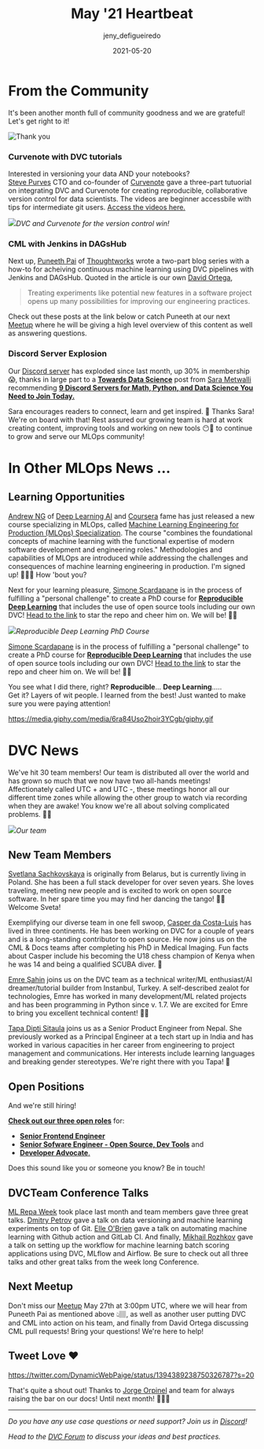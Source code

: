 ﻿---
title: May '21 Heartbeat
date: 2021-05-20
description: |
  Monthly updates are here! We've hit 30 team members! MLOps learning 
  opportunities, tutorials with integrations, conference videos, Discord 
  server growth, and more!
descriptionLong: |
  This month you will find:
  🚀 info on our growing team 
  📖 MLOps learning opportunities,
  🔃 tutorials with integrations, 
  🎥 conference videos from our team members, 
  💥 Discord server growth, and more!
picture: 2021-05-20/may21cover.png
author: jeny_defigueiredo
commentsUrl: https://discuss.dvc.org/t/dvc-may-2021-heartbeat/
tags:
  - Heartbeat
  - DVC
  - CML
  - MLOps
  - ML Repa
  - Andrew Ng
  - DAGsHub
  - Curvenote
---

# From the Community

It's been another month full of community goodness and we are grateful! Let's
get right to it!

![Thank you](https://media.giphy.com/media/jmqWAjoxFCxJNHD2Kz/giphy.gif)

### Curvenote with DVC tutorials

Interested in versioning your data AND your notebooks?  
[Steve Purves](https://twitter.com/stevejpurves) CTO and co-founder of
[Curvenote](https://curvenote.com/) gave a three-part tutuorial on integrating
DVC and Curvenote for creating reproducible, collaborative version control for
data scientists. The videos are beginner accessbile with tips for intermediate
git users.
[Access the videos here.](https://www.youtube.com/watch?v=OnNVbIEIO7A)

![](/uploads/images/2021-05-15/curvenote-dvc-integration.jpeg)_DVC and Curvenote
for the version control win!_

### CML with Jenkins in DAGsHub

Next up, [Puneeth Pai](https://www.linkedin.com/in/puneeth-pai-b3b299a1/) of
[Thoughtworks](https://www.thoughtworks.com/) wrote a two-part blog series with
a how-to for acheiving continuous machine learning using DVC pipelines with
Jenkins and DAGsHub. Quoted in the article is our own
[David Ortega](https://github.com/DavidGOrtega),

> Treating experiments like potential new features in a software project opens
> up many possibilities for improving our engineering practices.

Check out these posts at the link below or catch Puneeth at our next
[Meetup](https://www.meetup.com/DVC-Community-Virtual-Meetups/events/278163666/)
where he will be giving a high level overview of this content as well as
answering questions.

<external-link
href="https://dagshub.com/blog/in-depth-tour-of-jenkinsfile/"
title="CML with Jenkins in DAGsHub"
description="The first of a two-part series on how to set up continuous machine learning using DVC pipelines with Jenkins and DAGsHub."
link="https://dagshub.com/"
image="/uploads/images/2021-05-15/puneeth-gears.png"/>

### Discord Server Explosion

Our [Discord server](https://discord.com/invite/dvwXA2N) has exploded since last
month, up 30% in membership 😱, thanks in large part to a
[**Towards Data Science**](https://towardsdatascience.com/) post from
[Sara Metwalli](https://www.linkedin.com/in/sara-a-metwalli/) recommending
[**9 Discord Servers for Math, Python, and Data Science You Need to Join Today.**](https://towardsdatascience.com/9-discord-servers-for-math-python-and-data-science-you-need-to-join-today-34214b93d6b8)

Sara encourages readers to connect, learn and get inspired. 🚀 Thanks Sara!
We're on board with that! Rest assured our growing team is hard at work creating
content, improving tools and working on new tools 😶🤗 to continue to grow and
serve our MLOps community!

# In Other MLOps News ...

## Learning Opportunities

[Andrew NG](https://twitter.com/AndrewYNg) of
[Deep Learning AI](https://twitter.com/DeepLearningAI_) and
[Coursera](https://www.coursera.org/) fame has just released a new course
specializing in MLOps, called
[Machine Learning Engineering for Production (MLOps) Specialization](https://www.coursera.org/specializations/machine-learning-engineering-for-production-mlops?utm_campaign=20210423-mlep-1-program-email-mlep-launch&utm_medium=institutions&_hsmi=126760441&_hsenc=p2ANqtz-9wSUanrnpyWNavtaCEzBLVpDXwatEig_ahaksJQhZO6dKkLRykfOxRwkpAZiipxWej4xs1uQgrXl-JCgB0M-Ha_vCUvEqaswIVZQhNd-jUDsE8SJs&utm_source=deeplearning-ai).
The course "combines the foundational concepts of machine learning with the
functional expertise of modern software development and engineering roles."
Methodologies and capabilities of MLOps are introduced while addressing the
challenges and consequences of machine learning engineering in production. I'm
signed up! 🙋🏻‍♀️ How 'bout you?

<external-link
href="https://www.coursera.org/specializations/machine-learning-engineering-for-production-mlops?utm_campaign=20210423-mlep-1-program-email-mlep-launch&utm_medium=institutions&_hsmi=126760441&_hsenc=p2ANqtz-9wSUanrnpyWNavtaCEzBLVpDXwatEig_ahaksJQhZO6dKkLRykfOxRwkpAZiipxWej4xs1uQgrXl-JCgB0M-Ha_vCUvEqaswIVZQhNd-jUDsE8SJs&utm_source=deeplearning-ai"
title="Machine Learning Engineering for Production (MLOps) Specialization"
description="Andrew Ng's new course in Coursera providing the foundation to successful and efficient MLOps"
link="https://www.coursera.org/"
image="/uploads/images/2021-05-15/andrew-ng.png"/>

Next for your learning pleasure,
[Simone Scardapane](https://twitter.com/s_scardapane) is in the process of
fulfilling a "personal challenge" to create a PhD course for
[**Reproducible Deep Learning**](https://twitter.com/s_scardapane/status/1389240445788643329?s=20)
that includes the use of open source tools including our own DVC!
[Head to the link](https://github.com/sscardapane/reprodl2021) to star the repo
and cheer him on. We will be! 🙌🏼

![](/uploads/images/2021-05-15/reproducedl.png)_Reproducible Deep Learning PhD
Course_

[Simone Scardapane](https://twitter.com/s_scardapane) is in the process of
fulfilling a "personal challenge" to create a PhD course for
[**Reproducible Deep Learning**](https://twitter.com/s_scardapane/status/1389240445788643329?s=20)
that includes the use of open source tools including our own DVC!
[Head to the link](https://github.com/sscardapane/reprodl2021) to star the repo
and cheer him on. We will be! 🙌🏼

You see what I did there, right? **Reproducible**... **Deep Learning**.....  
Get it? Layers of wit people. I learned from the best! Just wanted to make sure
you were paying attention!

https://media.giphy.com/media/6ra84Uso2hoir3YCgb/giphy.gif

# DVC News

We've hit 30 team members! Our team is distributed all over the world and has
grown so much that we now have two all-hands meetings! Affectionately called
UTC + and UTC -, these meetings honor all our different time zones while
allowing the other group to watch via recording when they are awake! You know
we're all about solving complicated problems. 💪🏼

![](/uploads/images/2021-05-15/team-map.png)_Our team_

## New Team Members

[Svetlana Sachkovskaya](https://www.linkedin.com/in/svetlana-sachkovskaya/) is
originally from Belarus, but is currently living in Poland. She has been a full
stack developer for over seven years. She loves traveling, meeting new people
and is excited to work on open source software. In her spare time you may find
her dancing the tango! 💃🏻 Welcome Sveta!

Exemplifying our diverse team in one fell swoop,
[Casper da Costa-Luis](https://www.cdcl.ml) has lived in three continents. He
has been working on DVC for a couple of years and is a long-standing contributor
to open source. He now joins us on the CML & Docs teams after completing his PhD
in Medical Imaging. Fun facts about Casper include his becoming the U18 chess
champion of Kenya when he was 14 and being a qualified SCUBA diver. 🤿

[Emre Şahin](https://github.com/iesahin) joins us on the DVC team as a technical
writer/ML enthusiast/AI dreamer/tutorial builder from Instanbul, Turkey. A
self-described zealot for technologies, Emre has worked in many development/ML
related projects and has been programming in Python since v. 1.7. We are excited
for Emre to bring you excellent technical content! ✍🏼

[Tapa Dipti Sitaula](https://www.linkedin.com/in/tapa-dipti-sitaula/) joins us
as a Senior Product Engineer from Nepal. She previously worked as a Principal
Engineer at a tech start up in India and has worked in various capacities in her
career from engineering to project management and communications. Her interests
include learning languages and breaking gender stereotypes. We're right there
with you Tapa! 🚀

## Open Positions

And we're still hiring!

[**Check out our three open roles**](https://weworkremotely.com/company/iterative)
for:

- [**Senior Frontend Engineer**](https://weworkremotely.com/remote-jobs/iterative-senior-front-end-engineer)
- [**Senior Sofware Engineer - Open Source, Dev Tools**](https://weworkremotely.com/remote-jobs/iterative-senior-software-engineer-open-source-dev-tools-3)
  and
- [**Developer Advocate**.](https://weworkremotely.com/remote-jobs/iterative-developer-advocate)

Does this sound like you or someone you know? Be in touch!

## DVCTeam Conference Talks

[ML Repa Week](https://mlrepa.com/) took place last month and team members gave
three great talks. [Dmitry Petrov](https://twitter.com/FullStackML) gave a talk
on data versioning and machine learning experiments on top of Git.
[Elle O'Brien](https://www.linkedin.com/in/drelleobrien/) gave a talk on
automating machine learning with Github action and GitLab CI. And finally,
[Mikhail Rozhkov](https://www.linkedin.com/in/mnrozhkov/) gave a talk on setting
up the workflow for machine learning batch scoring applications using DVC,
MLflow and Airflow. Be sure to check out all three talks and other great talks
from the week long Conference.

<external-link
href="https://www.youtube.com/watch?v=OD2KiIOMeMw&list=PLlxErbAvYYLDRP6cHtVP76f2g5Yoh6c5R&index=2"
title="DVC: Data Versioning and ML Experiments on Top of Git"
description="Dmitry Petrov's talk at ML Repa Week on using DVC as an extension of Git for data versioning and machine learning experiments"
link="http://ml-repa.ru/en/"
image="/uploads/images/2021-05-15/dmitry-ml-repa-week.png"/>

<external-link
href="https://youtu.be/tOo98CtiDJg"
title="Automating Machine Learning with GitHub Actions & GitLab CI"
description="Elle O'Brien's conference talk about how to use GitHub actions or GitLab CI to provide automation for your machine learning projects"
link="http://ml-repa.ru/en"
image="/uploads/images/2021-05-15/elle-ml-repa-week.png"/>

<external-link
href="https://youtu.be/PYzvLc7o7u0"
title="Workflow & MLOps for Batch Scoring Applications with DVC, MLflow and Airflow"
description="Mikhail Rozhkov's talk on how to set up a workflow for batch scoring applications integrating DVC, MLflow and Airlow "
link="http://ml-repa.ru/en"
image="/uploads/images/2021-05-15/mikhail-ml-repa-week.png"/>

## Next Meetup

Don't miss our
[Meetup](https://www.meetup.com/DVC-Community-Virtual-Meetups/events/277245660)
May 27th at 3:00pm UTC, where we will hear from Puneeth Pai as mentioned above
👆🏽, as well as another user putting DVC and CML into action on his team, and
finally from David Ortega discussing CML pull requests! Bring your questions!
We're here to help!

## Tweet Love ❤️

https://twitter.com/DynamicWebPaige/status/1394389238750326787?s=20

That's quite a shout out! Thanks to
[Jorge Orpinel](https://twitter.com/JorgeOrpinel) and team for always raising
the bar on our docs! Until next month! 👩🏽‍💻

---

_Do you have any use case questions or need support? Join us in
[Discord](https://discord.com/invite/dvwXA2N)!_

_Head to the [DVC Forum](https://discuss.dvc.org/) to discuss your ideas and
best practices._
